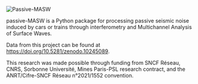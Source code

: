 ![Passive-MASW](https://github.com/user-attachments/assets/f7cfe4a8-a706-43f5-aae6-f9a13ea56ab7)

passive-MASW is a Python package for processing passive seismic noise induced by cars or trains through interferometry and Multichannel Analysis of Surface Waves.

Data from this project can be found at https://doi.org/10.5281/zenodo.10245089.

This research was made possible through funding from SNCF Réseau, CNRS, Sorbonne Université, Mines Paris-PSL research contract, and the ANRT/Cifre-SNCF Réseau n°2021/1552 convention.
